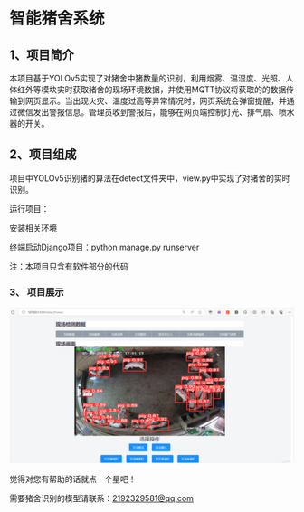 # 智能猪舍系统

## 1、项目简介

本项目基于YOLOv5实现了对猪舍中猪数量的识别，利用烟雾、温湿度、光照、人体红外等模块实时获取猪舍的现场环境数据，并使用MQTT协议将获取的的数据传输到网页显示。当出现火灾、温度过高等异常情况时，网页系统会弹窗提醒，并通过微信发出警报信息。管理员收到警报后，能够在网页端控制灯光、排气扇、喷水器的开关。

## 2、项目组成

项目中YOLOv5识别猪的算法在detect文件夹中，view.py中实现了对猪舍的实时识别。

运行项目：

安装相关环境

终端启动Django项目：python manage.py runserver

注：本项目只含有软件部分的代码

### 3、 项目展示

![项目主页](https://github.com/2111lidongyang/Pigsty-Recognition-System/blob/main/home.png)



觉得对您有帮助的话就点一个星吧！

需要猪舍识别的模型请联系：2192329581@qq.com
